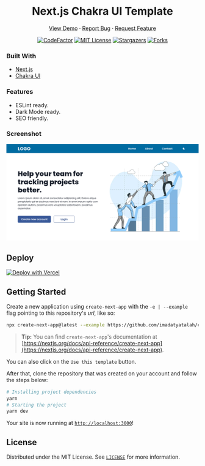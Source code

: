 <h1 align="center">Next.js Chakra UI Template</h1>

<div align="center">

<a href="https://cna-chakra-ui-template.vercel.app/">View Demo</a>
·
<a href="https://github.com/imadatyatalah/cna-chakra-ui-template/issues">Report Bug</a>
·
<a href="https://github.com/imadatyatalah/cna-chakra-ui-template/issues">Request Feature</a>

</div>

<div align="center">

[![CodeFactor](https://www.codefactor.io/repository/github/imadatyatalah/cna-chakra-ui-template/badge?style=for-the-badge)](https://www.codefactor.io/repository/github/imadatyatalah/cna-chakra-ui-template)
[![MIT License](https://img.shields.io/github/license/imadatyatalah/cna-chakra-ui-template?color=blue&style=for-the-badge)](https://github.com/imadatyatalah/cna-chakra-ui-template/blob/main/LICENSE)
[![Stargazers](https://img.shields.io/github/stars/imadatyatalah/cna-chakra-ui-template?style=for-the-badge)](https://github.com/imadatyatalah/cna-chakra-ui-template/stargazers)
[![Forks](https://img.shields.io/github/forks/imadatyatalah/cna-chakra-ui-template?style=for-the-badge)](https://github.com/imadatyatalah/cna-chakra-ui-template/network/members)

</div>

### Built With

- [Next.js](https://nextjs.org/)
- [Chakra UI](https://chakra-ui.com/)

### Features

- ESLint ready.
- Dark Mode ready.
- SEO friendly.

### Screenshot

![Screenshot](./screenshot.png)

## Deploy

[![Deploy with Vercel](https://vercel.com/button)](https://vercel.com/new/clone?repository-url=https%3A%2F%2Fgithub.com%2Fimadatyatalah%2Fcna-chakra-ui-template&demo-title=Next.js%20and%20Chakra-UI%20Template.&demo-url=https%3A%2F%2Fcna-chakra-ui-template.vercel.app%2F&demo-image=https%3A%2F%2Fraw.githubusercontent.com%2Fimadatyatalah%2Fcna-chakra-ui-template%2Fmain%2Fscreenshot.png)

## Getting Started

Create a new application using `create-next-app` with the `-e | --example` flag pointing to this repository's _url_, like so:

```bash
npx create-next-app@latest --example https://github.com/imadatyatalah/cna-chakra-ui-template
```

> **Tip:** You can find `create-next-app`'s documentation at [https://nextjs.org/docs/api-reference/create-next-app](https://nextjs.org/docs/api-reference/create-next-app).

You can also click on the `Use this template` button.

After that, clone the repository that was created on your account and follow the steps below:

```bash
# Installing project dependencies
yarn
# Starting the project
yarn dev
```

<!---This is a comment --->

Your site is now running at [`http://localhost:3000`](http://localhost:3000)!

## License

Distributed under the MIT License. See [`LICENSE`](https://github.com/imadatyatalah/cna-chakra-ui-template/blob/main/LICENSE) for more information.

<!---ignore this comment --->
